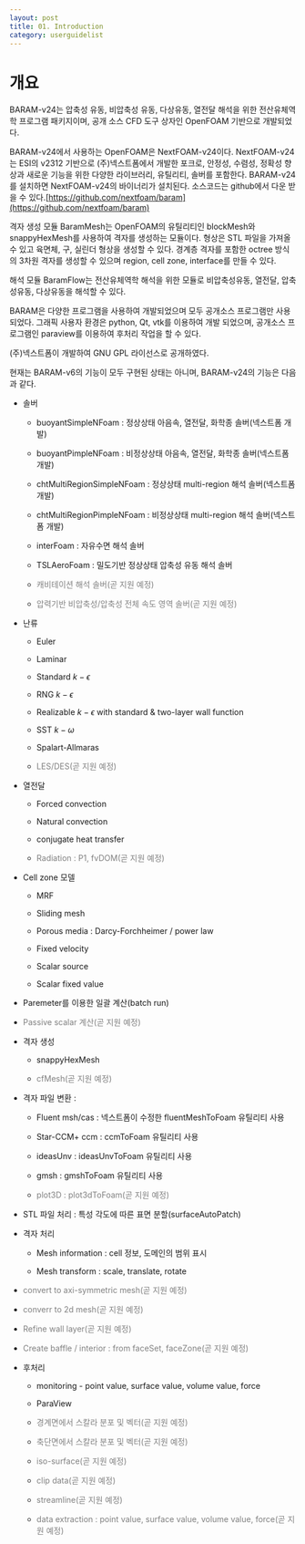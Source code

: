 ```yaml
---
layout: post
title: 01. Introduction
category: userguidelist
---
```


# 개요

BARAM-v24는 압축성 유동, 비압축성 유동, 다상유동, 열전달 해석을 위한 전산유체역학 프로그램 패키지이며, 공개 소스 CFD 도구 상자인 OpenFOAM 기반으로 개발되었다.

BARAM-v24에서 사용하는 OpenFOAM은 NextFOAM-v24이다. NextFOAM-v24는 ESI의 v2312 기반으로 (주)넥스트폼에서 개발한 포크로, 안정성, 수렴성, 정확성 향상과 새로운 기능을 위한 다양한 라이브러리, 유틸리티, 솔버를 포함한다. BARAM-v24를 설치하면 NextFOAM-v24의 바이너리가 설치된다. 소스코드는 github에서 다운 받을 수 있다.[https://github.com/nextfoam/baram](https://github.com/nextfoam/baram) 

격자 생성 모듈 BaramMesh는 OpenFOAM의 유틸리티인 blockMesh와 snappyHexMesh를 사용하여 격자를 생성하는 모듈이다. 형상은 STL 파일을 가져올 수 있고 육면체, 구, 실린더 형상을 생성할 수 있다. 경계층 격자를 포함한 octree 방식의 3차원 격자를 생성할 수 있으며 region, cell zone, interface를 만들 수 있다.

해석 모듈 BaramFlow는 전산유체역학 해석을 위한 모듈로 비압축성유동, 열전달, 압축성유동, 다상유동을 해석할 수 있다.

BARAM은 다양한 프로그램을 사용하여 개발되었으며 모두 공개소스 프로그램만 사용되었다. 그래픽 사용자 환경은 python, Qt, vtk를 이용하여 개발 되었으며, 공개소스 프로그램인 paraview를 이용하여 후처리 작업을 할 수 있다.

(주)넥스트폼이 개발하여 GNU GPL 라이선스로 공개하였다.

현재는 BARAM-v6의 기능이 모두 구현된 상태는 아니며, BARAM-v24의 기능은 다음과 같다. 

* 솔버

  + buoyantSimpleNFoam : 정상상태 아음속, 열전달, 화학종 솔버(넥스트폼 개발)
  
  + buoyantPimpleNFoam : 비정상상태 아음속, 열전달, 화학종 솔버(넥스트폼 개발)
  
  + chtMultiRegionSimpleNFoam : 정상상태 multi-region 해석 솔버(넥스트폼 개발)
  
  + chtMultiRegionPimpleNFoam : 비정상상태 multi-region 해석 솔버(넥스트폼 개발)
  
  + interFoam : 자유수면 해석 솔버
  
  + TSLAeroFoam : 밀도기반 정상상태 압축성 유동 해석 솔버

  + <span style="color:gray">캐비테이션 해석 솔버(곧 지원 예정)</span>  
 
  + <span style="color:gray">압력기반 비압축성/압축성 전체 속도 영역 솔버(곧 지원 예정)</span>
  
* 난류

  + Euler
  
  + Laminar
  
  + Standard $k-\epsilon$
  
  + RNG $k-\epsilon$
  
  + Realizable $k-\epsilon$ with standard & two-layer wall function
  
  + SST $k-\omega$
  
  + Spalart-Allmaras
  
  + <span style="color:gray">LES/DES(곧 지원 예정)</span>
  
* 열전달

  + Forced convection
  
  + Natural convection
  
  + conjugate heat transfer
  
  + <span style="color:gray">Radiation : P1, fvDOM(곧 지원 예정)</span>
  
* Cell zone 모델

  + MRF
  
  + Sliding mesh
  
  + Porous media : Darcy-Forchheimer / power law
  
  + Fixed velocity
  
  + Scalar source
  
  + Scalar fixed value

* Paremeter를 이용한 일괄 계산(batch run)
  
* <span style="color:gray">Passive scalar 계산(곧 지원 예정)</span>
 
* 격자 생성

  + snappyHexMesh
  
  + <span style="color:gray">cfMesh(곧 지원 예정)</span>
  
* 격자 파일 변환 :

  + Fluent msh/cas : 넥스트폼이 수정한 fluentMeshToFoam 유틸리티 사용
  
  + Star-CCM+ ccm : ccmToFoam 유틸리티 사용
  
  + ideasUnv : ideasUnvToFoam 유틸리티 사용
  
  + gmsh : gmshToFoam 유틸리티 사용
  
  + <span style="color:gray">plot3D : plot3dToFoam(곧 지원 예정)</span>
  
* STL 파일 처리 : 특성 각도에 따른 표면 분할(surfaceAutoPatch)

* 격자 처리
  
  + Mesh information : cell 정보, 도메인의 범위 표시
  
  + Mesh transform : scale, translate, rotate
<!---
  + <span style="color:gray">Mesh quality check : checkMesh(곧 지원 예정)</span> 
--->
  + <span style="color:gray">convert to axi-symmetric mesh(곧 지원 예정)</span>
  
  + <span style="color:gray">converr to 2d mesh(곧 지원 예정)</span>
  
  + <span style="color:gray">Refine wall layer(곧 지원 예정)</span>
  
  + <span style="color:gray">Create baffle / interior : from faceSet, faceZone(곧 지원 예정)</span>
  
* 후처리

  + monitoring - point value, surface value, volume value, force

  + ParaView

  + <span style="color:gray">경계면에서 스칼라 분포 및 벡터(곧 지원 예정)</span>
  
  + <span style="color:gray">축단면에서 스칼라 분포 및 벡터(곧 지원 예정)</span>
  
  + <span style="color:gray">iso-surface(곧 지원 예정)</span>
  
  + <span style="color:gray">clip data(곧 지원 예정)</span>
  
  + <span style="color:gray">streamline(곧 지원 예정)</span> 
 
  + <span style="color:gray">data extraction : point value, surface value, volume value, force(곧 지원 예정)</span>
  


